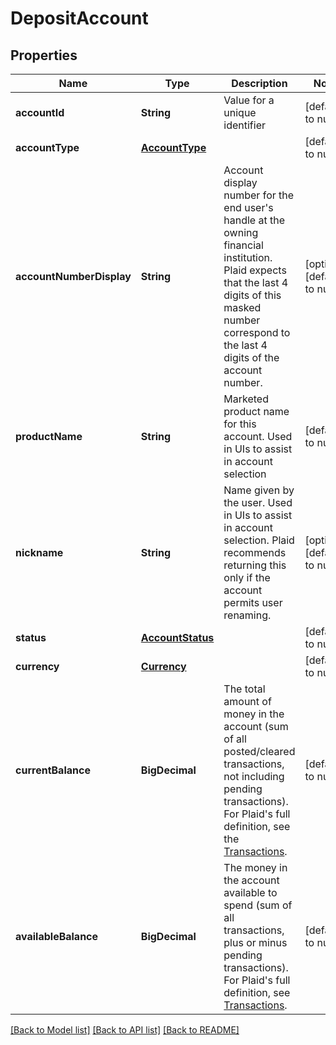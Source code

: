 # DepositAccount
## Properties

| Name | Type | Description | Notes |
|------------ | ------------- | ------------- | -------------|
| **accountId** | **String** | Value for a unique identifier | [default to null] |
| **accountType** | [**AccountType**](AccountType.md) |  | [default to null] |
| **accountNumberDisplay** | **String** | Account display number for the end user&#39;s handle at the owning financial institution. Plaid expects that the last 4 digits of this masked number correspond to the last 4 digits of the account number.  | [optional] [default to null] |
| **productName** | **String** | Marketed product name for this account. Used in UIs to assist in account selection | [default to null] |
| **nickname** | **String** | Name given by the user. Used in UIs to assist in account selection. Plaid recommends returning this only if the account permits user renaming.  | [optional] [default to null] |
| **status** | [**AccountStatus**](AccountStatus.md) |  | [default to null] |
| **currency** | [**Currency**](Currency.md) |  | [default to null] |
| **currentBalance** | **BigDecimal** | The total amount of money in the account (sum of all posted/cleared transactions, not including pending transactions). For Plaid&#39;s full definition, see the [Transactions](https://plaid.com/docs/api/products/transactions/#transactions-get-response-accounts-balances-current).  | [default to null] |
| **availableBalance** | **BigDecimal** | The money in the account available to spend (sum of all transactions, plus or minus pending transactions). For Plaid&#39;s full definition, see [Transactions](https://plaid.com/docs/api/products/transactions/#transactions-get-response-accounts-balances-available).  | [default to null] |

[[Back to Model list]](../README.md#documentation-for-models) [[Back to API list]](../README.md#documentation-for-api-endpoints) [[Back to README]](../README.md)

